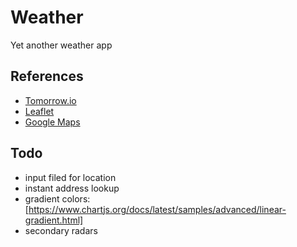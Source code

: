 # Weather

Yet another weather app

## References

- [Tomorrow.io](https://docs.tomorrow.io/reference/welcome)
- [Leaflet](https://leafletjs.com/reference.html)
- [Google Maps](https://developers.google.com/maps/documentation/geocoding/requests-geocoding)

## Todo

- input filed for location
- instant address lookup
- gradient colors: [https://www.chartjs.org/docs/latest/samples/advanced/linear-gradient.html]
- secondary radars

